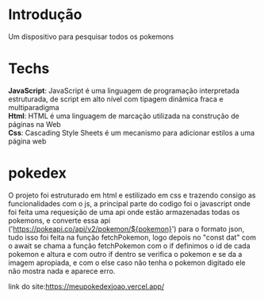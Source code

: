 # Introdução
Um dispositivo para pesquisar todos os pokemons

# Techs 
<strong>JavaScript</strong>: JavaScript é uma linguagem de programação interpretada estruturada, de script em alto nível com tipagem dinâmica fraca e multiparadigma<br>
<strong>Html</strong>: HTML é uma linguagem de marcação utilizada na construção de páginas na Web<br>
<strong>Css</strong>: Cascading Style Sheets é um mecanismo para adicionar estilos a uma página web
# pokedex

O projeto foi estruturado em html e estilizado em css e trazendo consigo as funcionalidades com o js, a principal parte do codigo foi o javascript onde foi feita uma requesição de uma api onde estão armazenadas todas os pokemons, e converte essa api ('https://pokeapi.co/api/v2/pokemon/${pokemon}') para o formato json, tudo isso foi feita na função fetchPokemon, logo depois no "const dat" com o await se chama a função fetchPokemon com o if definimos o id de cada pokemon e altura e com outro if dentro se verifica o pokemon e se da a imagem apropiada, e com o else caso não tenha o pokemon digitado ele não mostra nada e aparece erro.


link do site:https://meupokedexjoao.vercel.app/
